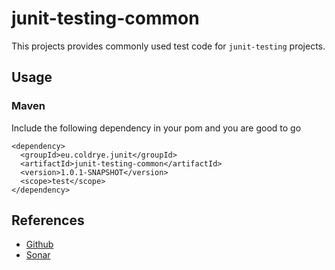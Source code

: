# junit-testing-common

This projects provides commonly used test code for ``junit-testing`` projects.

## Usage

### Maven

Include the following dependency in your pom and you are good to go

```
<dependency>
  <groupId>eu.coldrye.junit</groupId>
  <artifactId>junit-testing-common</artifactId>
  <version>1.0.1-SNAPSHOT</version>
  <scope>test</scope>
</dependency>
```

## References

- [Github](https://github.com/coldrye-java/junit-testing/tree/master/junit-testing-common)
- [Sonar](http://coldrye.eu:9000/dashboard?id=eu.coldrye.junit%3Ajunit-testing)
